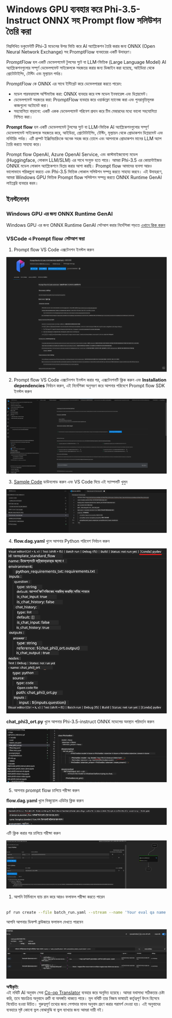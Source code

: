 <!--
CO_OP_TRANSLATOR_METADATA:
{
  "original_hash": "92e7dac1e5af0dd7c94170fdaf6860fe",
  "translation_date": "2025-07-17T02:58:50+00:00",
  "source_file": "md/02.Application/01.TextAndChat/Phi3/UsingPromptFlowWithONNX.md",
  "language_code": "bn"
}
-->
# Windows GPU ব্যবহার করে Phi-3.5-Instruct ONNX সহ Prompt flow সলিউশন তৈরি করা

নিম্নলিখিত ডকুমেন্টটি Phi-3 মডেলের উপর ভিত্তি করে AI অ্যাপ্লিকেশন তৈরি করার জন্য ONNX (Open Neural Network Exchange) সহ PromptFlow ব্যবহারের একটি উদাহরণ।

PromptFlow হল একটি ডেভেলপমেন্ট টুলসের স্যুট যা LLM-ভিত্তিক (Large Language Model) AI অ্যাপ্লিকেশনগুলোর সম্পূর্ণ ডেভেলপমেন্ট সাইকেলকে সহজতর করার জন্য ডিজাইন করা হয়েছে, আইডিয়া থেকে প্রোটোটাইপিং, টেস্টিং এবং মূল্যায়ন পর্যন্ত।

PromptFlow কে ONNX এর সাথে ইন্টিগ্রেট করে ডেভেলপাররা করতে পারেন:

- মডেল পারফরম্যান্স অপ্টিমাইজ করা: ONNX ব্যবহার করে দক্ষ মডেল ইনফারেন্স এবং ডিপ্লয়মেন্ট।
- ডেভেলপমেন্ট সহজতর করা: PromptFlow ব্যবহার করে ওয়ার্কফ্লো ম্যানেজ করা এবং পুনরাবৃত্তিমূলক কাজগুলো অটোমেট করা।
- সহযোগিতা বাড়ানো: একটি একক ডেভেলপমেন্ট পরিবেশ প্রদান করে টিম মেম্বারদের মধ্যে ভালো সহযোগিতা নিশ্চিত করা।

**Prompt flow** হল একটি ডেভেলপমেন্ট টুলসের স্যুট যা LLM-ভিত্তিক AI অ্যাপ্লিকেশনগুলোর সম্পূর্ণ ডেভেলপমেন্ট সাইকেলকে সহজতর করে, আইডিয়া, প্রোটোটাইপিং, টেস্টিং, মূল্যায়ন থেকে প্রোডাকশন ডিপ্লয়মেন্ট এবং মনিটরিং পর্যন্ত। এটি প্রম্পট ইঞ্জিনিয়ারিংকে অনেক সহজ করে তোলে এবং আপনাকে প্রোডাকশন মানের LLM অ্যাপ তৈরি করতে সাহায্য করে।

Prompt flow OpenAI, Azure OpenAI Service, এবং কাস্টমাইজযোগ্য মডেল (Huggingface, লোকাল LLM/SLM) এর সাথে সংযুক্ত হতে পারে। আমরা Phi-3.5 এর কোয়ান্টাইজড ONNX মডেল লোকাল অ্যাপ্লিকেশনে ডিপ্লয় করার আশা করছি। Prompt flow আমাদের ব্যবসা আরও ভালোভাবে পরিকল্পনা করতে এবং Phi-3.5 ভিত্তিক লোকাল সলিউশন সম্পন্ন করতে সাহায্য করবে। এই উদাহরণে, আমরা Windows GPU ভিত্তিক Prompt flow সলিউশন সম্পন্ন করতে ONNX Runtime GenAI লাইব্রেরি ব্যবহার করব।

## **ইনস্টলেশন**

### **Windows GPU এর জন্য ONNX Runtime GenAI**

Windows GPU এর জন্য ONNX Runtime GenAI সেটআপ করার নির্দেশিকা পড়তে [এখানে ক্লিক করুন](./ORTWindowGPUGuideline.md)

### **VSCode এ Prompt flow সেটআপ করা**

1. Prompt flow VS Code এক্সটেনশন ইনস্টল করুন

![pfvscode](../../../../../../translated_images/pfvscode.eff93dfc66a42cbef699fc16fa48f3ed3a23361875a3362037d026896395a00d.bn.png)

2. Prompt flow VS Code এক্সটেনশন ইনস্টল করার পর, এক্সটেনশনটি ক্লিক করুন এবং **Installation dependencies** নির্বাচন করুন, এই নির্দেশিকা অনুসরণ করে আপনার পরিবেশে Prompt flow SDK ইনস্টল করুন

![pfsetup](../../../../../../translated_images/pfsetup.b46e93096f5a254f74e8b74ce2be7047ce963ef573d755ec897eb1b78cb9c954.bn.png)

3. [Sample Code](../../../../../../code/09.UpdateSamples/Aug/pf/onnx_inference_pf) ডাউনলোড করুন এবং VS Code দিয়ে এই স্যাম্পলটি খুলুন

![pfsample](../../../../../../translated_images/pfsample.8d89e70584ffe7c4dba182513e3148a989e552c3b8e4948567a6b806b5ae1845.bn.png)

4. **flow.dag.yaml** খুলে আপনার Python পরিবেশ নির্বাচন করুন

![pfdag](../../../../../../translated_images/pfdag.264a77f7366458ff850a76ae949226391ea382856d543ef9da4b92096aff7e4b.bn.png)

   **chat_phi3_ort.py** খুলে আপনার Phi-3.5-instruct ONNX মডেলের অবস্থান পরিবর্তন করুন

![pfphi](../../../../../../translated_images/pfphi.72da81d74244b45fc78cdfeeb8c7fbd9e7cd610bf2f96814dbade6a4a2dfad7e.bn.png)

5. আপনার prompt flow চালিয়ে পরীক্ষা করুন

**flow.dag.yaml** খুলে ভিজ্যুয়াল এডিটর ক্লিক করুন

![pfv](../../../../../../translated_images/pfv.ba8a81f34b20f603cccee3fe91e94113792ed6f5af28f76ab08e1a0b3e77b33b.bn.png)

এটি ক্লিক করার পর চালিয়ে পরীক্ষা করুন

![pfflow](../../../../../../translated_images/pfflow.4e1135a089b1ce1b6348b59edefdb6333e5729b54c8e57f9039b7f9463e68fbd.bn.png)

1. আপনি টার্মিনালে ব্যাচ রান করে আরও ফলাফল পরীক্ষা করতে পারেন


```bash

pf run create --file batch_run.yaml --stream --name 'Your eval qa name'    

```

আপনি আপনার ডিফল্ট ব্রাউজারে ফলাফল দেখতে পারবেন


![pfresult](../../../../../../translated_images/pfresult.c22c826f8062d7cbe871cff35db4a013dcfefc13fafe5da6710a8549a96a4ceb.bn.png)

**অস্বীকৃতি**:  
এই নথিটি AI অনুবাদ সেবা [Co-op Translator](https://github.com/Azure/co-op-translator) ব্যবহার করে অনূদিত হয়েছে। আমরা যথাসাধ্য সঠিকতার চেষ্টা করি, তবে স্বয়ংক্রিয় অনুবাদে ত্রুটি বা অসঙ্গতি থাকতে পারে। মূল নথিটি তার নিজস্ব ভাষায়ই কর্তৃত্বপূর্ণ উৎস হিসেবে বিবেচিত হওয়া উচিত। গুরুত্বপূর্ণ তথ্যের জন্য পেশাদার মানব অনুবাদ গ্রহণ করার পরামর্শ দেওয়া হয়। এই অনুবাদের ব্যবহারে সৃষ্ট কোনো ভুল বোঝাবুঝি বা ভুল ব্যাখ্যার জন্য আমরা দায়ী নই।